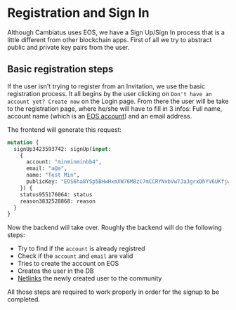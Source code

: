 # Registration and Sign In

Although Cambiatus uses EOS, we have a Sign Up/Sign In process that is a little different from other blockchain apps. First of all we try to abstract public and private key pairs from the user.

## Basic registration steps

If the user isn't trying to register from an Invitation, we use the basic registration process. It all begins by the user clicking on `Don't have an account yet? Create now` on the Login page. From there the user will be take to the registration page, where he/she will have to fill in 3 infos: Full name, account name (which is an [EOS account](integration/accounts.html)) and an email address. 

The frontend will generate this request:

```graphql
mutation {
  signUp3423593742: signUp(input: 
    {
      account: "minminminbb4", 
      email: "a@a",
      name: "Test Min",
      publicKey: "EOS6ha8YSp5BHwHxmXW76M8zC7mCCRYNvbVw7Ja3grxDhYV6UKfjw"
    }) {
    status955176064: status
    reason3832528868: reason
  }
}
```

Now the backend will take over. Roughly the backend will do the following steps:

- Try to find if the `account` is already registred 
- Check if the `account` and `email` are valid
- Tries to create the account on EOS
- Creates the user in the DB
- [Netlinks](/features/networks.md) the newly created user to the community

All those steps are required to work properly in order for the signup to be completed. 
